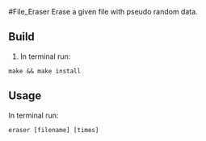 #File_Eraser
Erase a given file with pseudo random data.
## Build
1. In terminal run:
```shell
make && make install
```
## Usage
In terminal run:
```shell
eraser [filename] [times]
```
